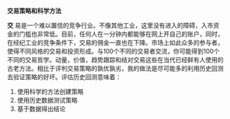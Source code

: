 **交易策略和科学方法**

**交** 易是一个难以置信的竞争行业。不像其他工业，这里没有进入的障碍，入市资金的门槛也非常低。目前，任何人在一分钟内都能够在网上开自己的账户，同时，在经纪工业的竞争条件下，交易的佣金一直也在下降。市场上如此众多的参与者，使得不同风格的交易和投资形成。与100个不同的交易者交流，你可能得到100个不同的交易哲学。动量，价值，趋势跟踪和结对交易这些在当代已经鲜有人使用的古老方法。相比于评判交易策略的孰优孰劣，我的做法是尽可能多的利用历史回测去验证策略的好坏。评估历史回测意味着：

1. 使用科学的方法创建策略
2. 使用历史数据测试策略
3. 基于数据得出结论
